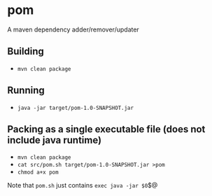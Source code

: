 # pom
A maven dependency adder/remover/updater

## Building

- `mvn clean package`

## Running

- `java -jar target/pom-1.0-SNAPSHOT.jar`

## Packing as a single executable file (does not include java runtime)

- `mvn clean package`
- `cat src/pom.sh target/pom-1.0-SNAPSHOT.jar >pom`
- `chmod a+x pom`

Note that `pom.sh` just contains `exec java -jar $0`$@
